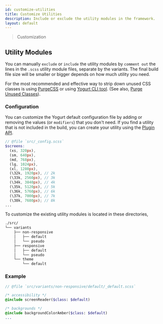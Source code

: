 ```yaml
---
id: customize-utilities
title: Customize Utilities
description: Include or exclude the utility modules in the framework.
layout: default
---
```


> Customization

## Utility Modules

You can manually `exclude` or `include` the utility modules by `comment out` the lines in the `.scss` utility module files, separate by the variants. The final build file size will be smaller or bigger depends on how much utility you need.

For the most recommended and effective way to strip down unused CSS classes is using [PurgeCSS](https://purgecss.com/) or using [Yogurt CLI tool](/installation/#using-yogurt-via-cli). (See also, [Purge Unused Classes](/file-size-control/#purge-unused-classes)).


### Configuration

You can customize the Yogurt default configuration file by adding or removing the values (or `modifiers`) that you don't need. If you find a utility that is not included in the build, you can create your utility using the [Plugin API](/plugin-api).

```scss
// @file `src/_config.scss`
$screens:
  (xs, 320px),
  (sm, 640px),
  (md, 768px),
  (lg, 1024px),
  (xl, 1280px),
  (\32k, 1920px), // 2k
  (\33k, 2560px), // 3k
  (\34k, 3840px), // 4k
  (\35k, 5120px), // 5k
  (\36k, 5760px), // 6k
  (\37k, 7000px), // 7k
  (\38k, 7680px); // 8k
...
```

To customize the existing utility modules is located in these directories,

```bash
./src/
└── variants
    ├── non-responsive
    │   ├── default
    │   └── pseudo
    ├── responsive
    │   ├── default
    │   └── pseudo
    └── theme    
        └── default
```

### Example

```sass
// @file `src/variants/non-responsive/default/_default.scss`

/* accessibility */
@include screenReader($class: $default)

/* backgrounds */
@include backgroundColorAmber($class: $default)
...
```
